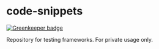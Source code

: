 # code-snippets

[![Greenkeeper badge](https://badges.greenkeeper.io/cheld/code-snippets.svg)](https://greenkeeper.io/)

Repository for testing frameworks. For private usage only.
